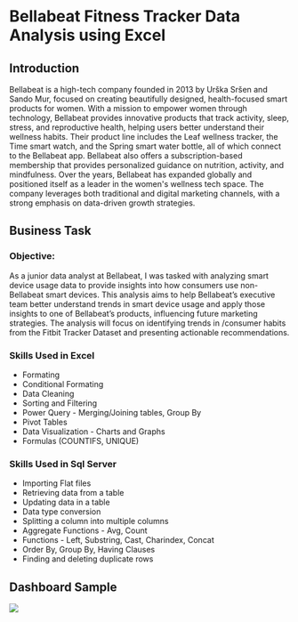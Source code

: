 # Bellabeat Fitness Tracker Data Analysis using Excel
## Introduction
Bellabeat is a high-tech company founded in 2013 by Urška Sršen and Sando Mur, focused on creating beautifully designed, health-focused smart products for women. With a mission to empower women through technology, Bellabeat provides innovative products that track activity, sleep, stress, and reproductive health, helping users better understand their wellness habits. Their product line includes the Leaf wellness tracker, the Time smart watch, and the Spring smart water bottle, all of which connect to the Bellabeat app. Bellabeat also offers a subscription-based membership that provides personalized guidance on nutrition, activity, and mindfulness. Over the years, Bellabeat has expanded globally and positioned itself as a leader in the women's wellness tech space. The company leverages both traditional and digital marketing channels, with a strong emphasis on data-driven growth strategies.

## Business Task
### Objective:
As a junior data analyst at Bellabeat, I was tasked with analyzing smart device usage data to provide insights into how consumers use non-Bellabeat smart devices. This analysis aims to help Bellabeat’s executive team better understand trends in smart device usage and apply those insights to one of Bellabeat’s products, influencing future marketing strategies. The analysis will focus on identifying trends in /consumer habits from the Fitbit Tracker Dataset and presenting actionable recommendations.

### Skills Used in Excel
- Formating
- Conditional Formating
- Data Cleaning
- Sorting and Filtering
- Power Query - Merging/Joining tables, Group By
- Pivot Tables 
- Data Visualization - Charts and Graphs
- Formulas (COUNTIFS, UNIQUE)

### Skills Used in Sql Server
- Importing Flat files
- Retrieving data from a table
- Updating data in a table
- Data type conversion
- Splitting a column into multiple columns
- Aggregate Functions - Avg, Count
- Functions - Left, Substring, Cast, Charindex, Concat
- Order By, Group By, Having Clauses
- Finding and deleting duplicate rows

## Dashboard Sample
<img src="Images/DashImageBB.jpg">
